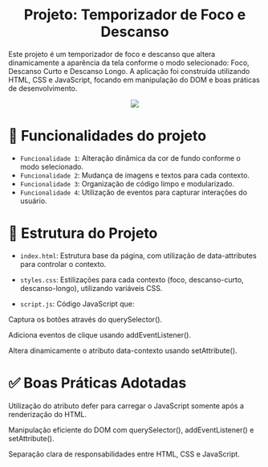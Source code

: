<h1 align="center"> Projeto: Temporizador de Foco e Descanso </h1>
Este projeto é um temporizador de foco e descanso que altera dinamicamente a aparência da tela conforme o modo selecionado: Foco, Descanso Curto e Descanso Longo.
A aplicação foi construída utilizando HTML, CSS e JavaScript, focando em manipulação do DOM e boas práticas de desenvolvimento.

<p align="center">
<img loading="lazy" src="https://github.com/user-attachments/assets/c7ce268c-dfc8-436d-94e3-61dc853cbb5e"/>
</p>


# :hammer: Funcionalidades do projeto
- `Funcionalidade 1`: Alteração dinâmica da cor de fundo conforme o modo selecionado.
- `Funcionalidade 2`: Mudança de imagens e textos para cada contexto.
- `Funcionalidade 3`: Organização de código limpo e modularizado.
- `Funcionalidade 4`: Utilização de eventos para capturar interações do usuário.

# :file_folder: Estrutura do Projeto
- `index.html`: Estrutura base da página, com utilização de data-attributes para controlar o contexto.

- `styles.css`: Estilizações para cada contexto (foco, descanso-curto, descanso-longo), utilizando variáveis CSS.

- `script.js`: Código JavaScript que:

Captura os botões através do querySelector().

Adiciona eventos de clique usando addEventListener().

Altera dinamicamente o atributo data-contexto usando setAttribute().

# :white_check_mark: Boas Práticas Adotadas
Utilização do atributo defer para carregar o JavaScript somente após a renderização do HTML.

Manipulação eficiente do DOM com querySelector(), addEventListener() e setAttribute().

Separação clara de responsabilidades entre HTML, CSS e JavaScript.
